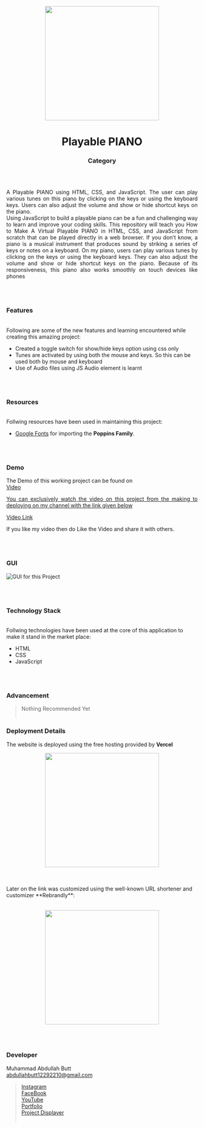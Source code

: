 <p align="center">
  <img src = "#" width="300">
</p>

<h1 align="center">
  Playable PIANO
</h1>

<h3 align="center">
  Category
</h3>


<br><br>

<p align="justify">
A Playable PIANO using HTML, CSS, and JavaScript. The user can play various tunes on this piano by clicking on the keys or using the keyboard keys. Users can also adjust the volume and show or hide shortcut keys on the piano.<br>
Using JavaScript to build a playable piano can be a fun and challenging way to learn and improve your coding skills. This repository will teach you How to Make A Virtual Playable PIANO in HTML, CSS, and JavaScript from scratch that can be played directly in a web browser. If you don’t know, a piano is a musical instrument that produces sound by striking a series of keys or notes on a keyboard. On my piano, users can play various tunes by clicking on the keys or using the keyboard keys. They can also adjust the volume and show or hide shortcut keys on the piano. Because of its responsiveness, this piano also works smoothly on touch devices like phones <br>
</p>


<br><br>
<!-- ................................................................................................................................. -->


### Features
<br>
Following are some of the new features and learning encountered while creating this amazing project:

- Created a toggle switch for show/hide keys option using css only
- Tunes are activated by using both the mouse and keys. So this can be used both by mouse and keyboard
- Use of Audio files using JS Audio element is learnt 


<br><br>
<!-- ................................................................................................................................. -->


### Resources
<br>
Follwing resources have been used in maintaining this project:

- [Google Fonts](https://fonts.google.com/) for importing the <b>Poppins Family</b>.


<br><br>
<!-- ................................................................................................................................. -->


### Demo
<p align="justify">
  The Demo of this working project can be found on <br>
  <a href="></a>
</p>


<br><br>
<!-- ................................................................................................................................. -->



### Video
<p align="justify">
You can exclusively watch the video on this project from the making to deploying on my     channel with the link given below<br>

  [Video Link](# ) <br>

  If you like my video then do Like the Video and share it with others.
</p>


<br><br>
<!-- ................................................................................................................................. -->



### GUI
![GUI for this Project](path)


<br><br>
<!-- ................................................................................................................................. -->




### Technology Stack
<br>
Follwing technologies have been used at the core of this application to make it stand in the market place:

- HTML
- CSS
- JavaScript


<br><br>
<!-- ................................................................................................................................. -->


### Advancement

> Nothing Recommended Yet
<br><br>
<!-- ................................................................................................................................. -->


### Deployment Details

The website is deployed using the free hosting provided by **Vercel**
<p align = "center">
  <img src = "https://branditechture.agency/brand-logos/wp-content/uploads/wpdm-cache/Vercel-900x0.png" width = "300">
</p>
<br><br>
Later on the link was customized using the well-known URL shortener and customizer **Rebrandly**:<br><br>
<p align = "center">
  <img src = "https://www.rebrandly.com/images/URL-Shortener.fileextension.svg" width = "300">
</p>


<br><br>
<!-- ................................................................................................................................. -->


### Developer

Muhammad Abdullah Butt <br>
abdullahbutt12292210@gmail.com <br>
> [Instagram](https://www.instagram.com/abdullah.butt.22/)<br>
> [FaceBook](https://www.facebook.com/profile.php?id=100076291614529)<br>
> [YouTube](https://www.youtube.com/channel/UCnuOFQyMywg-KuoN-lmav1Q)<br>
> [Portfolio](https://rebrand.ly/MuhammadAbdullahButt_MABCORP)<br>
> [Project Displayer]( https://rebrand.ly/ProjectDisplayer_MABCORP)
<br><br>
<!-- ................................................................................................................................. -->







